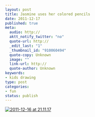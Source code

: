 ```yaml
--- 
layout: post
title: Jasmine uses her colored pencils
date: 2011-12-17
published: true
meta: 
  audio: http://
  aktt_notify_twitter: "no"
  quote-url: http://
  _edit_last: "1"
  _thumbnail_id: "910060494"
  quote-copy: Unknown
  image: ""
  link-url: http://
  quote-author: Unknown
keywords: 
- kids drawing
type: post
categories: 
- fun
status: publish
---
```



[![](http://media.eick.us/2011/12/2011-12-16-at-21.11.17-500x378.jpg "2011-12-16 at 21.11.17")](http://media.eick.us/2011/12/2011-12-16-at-21.11.17.jpg)
